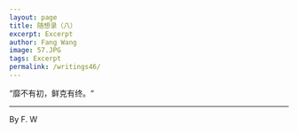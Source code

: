 ```yaml
---
layout: page
title: 随想录（八）
excerpt: Excerpt
author: Fang Wang
image: 57.JPG
tags: Excerpt
permalink: /writings46/
---
```


“靡不有初，鲜克有终。“



****

By F. W